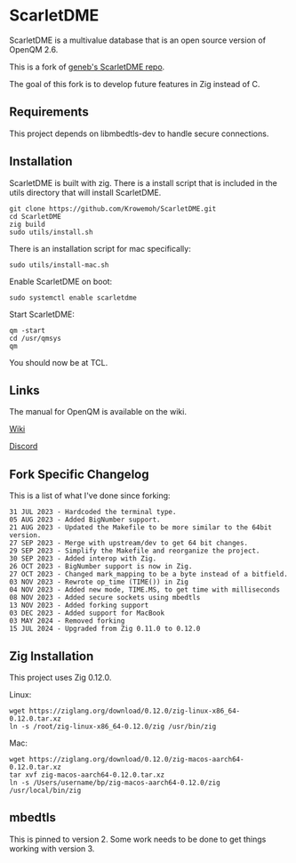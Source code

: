 # ScarletDME

ScarletDME is a multivalue database that is an open source version of OpenQM 2.6.

This is a fork of [geneb's ScarletDME repo](https://github.com/geneb/ScarletDME).

The goal of this fork is to develop future features in Zig instead of C.

## Requirements

This project depends on libmbedtls-dev to handle secure connections.

## Installation

ScarletDME is built with zig. There is a install script that is included in the utils directory that will install ScarletDME.

```
git clone https://github.com/Krowemoh/ScarletDME.git
cd ScarletDME
zig build
sudo utils/install.sh
```

There is an installation script for mac specifically:

```
sudo utils/install-mac.sh
```

Enable ScarletDME on boot:

```
sudo systemctl enable scarletdme
```

Start ScarletDME:

```
qm -start
cd /usr/qmsys
qm
```

You should now be at TCL.

## Links

The manual for OpenQM is available on the wiki.

[Wiki](https://scarlet.deltasoft.com/index.php/Documentation)

[Discord](https://discord.gg/H7MPapC2hK)


## Fork Specific Changelog

This is a list of what I've done since forking:

```
31 JUL 2023 - Hardcoded the terminal type.  
05 AUG 2023 - Added BigNumber support.  
21 AUG 2023 - Updated the Makefile to be more similar to the 64bit version.  
27 SEP 2023 - Merge with upstream/dev to get 64 bit changes.
29 SEP 2023 - Simplify the Makefile and reorganize the project.
30 SEP 2023 - Added interop with Zig.
26 OCT 2023 - BigNumber support is now in Zig.
27 OCT 2023 - Changed mark_mapping to be a byte instead of a bitfield.
03 NOV 2023 - Rewrote op_time (TIME()) in Zig
04 NOV 2023 - Added new mode, TIME.MS, to get time with milliseconds
08 NOV 2023 - Added secure sockets using mbedtls
13 NOV 2023 - Added forking support
03 DEC 2023 - Added support for MacBook
03 MAY 2024 - Removed forking
15 JUL 2024 - Upgraded from Zig 0.11.0 to 0.12.0
```

## Zig Installation

This project uses Zig 0.12.0.

Linux:

```
wget https://ziglang.org/download/0.12.0/zig-linux-x86_64-0.12.0.tar.xz
ln -s /root/zig-linux-x86_64-0.12.0/zig /usr/bin/zig
```

Mac:

```
wget https://ziglang.org/download/0.12.0/zig-macos-aarch64-0.12.0.tar.xz
tar xvf zig-macos-aarch64-0.12.0.tar.xz
ln -s /Users/username/bp/zig-macos-aarch64-0.12.0/zig /usr/local/bin/zig
```

## mbedtls

This is pinned to version 2. Some work needs to be done to get things working with version 3.
